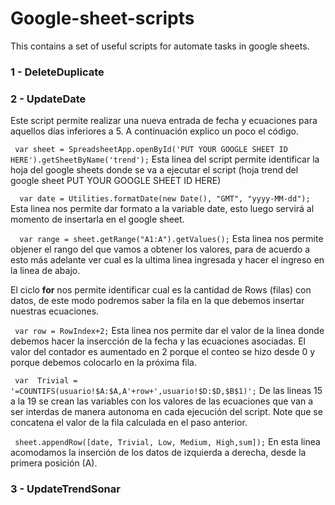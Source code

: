 # Google-sheet-scripts
This contains a set of useful scripts for automate tasks in google sheets.

<h3> 1 - DeleteDuplicate </h3>
<h3> 2 - UpdateDate </h3>

<p>Este script permite realizar una nueva entrada de fecha y ecuaciones para aquellos días inferiores a 5. A continuación explico un poco el código.</p>

<p><code> var sheet = SpreadsheetApp.openById('PUT YOUR GOOGLE SHEET ID HERE').getSheetByName('trend');</code>
Esta linea del script permite identificar la hoja del google sheets donde se va a ejecutar el script (hoja trend del google sheet PUT YOUR GOOGLE SHEET ID HERE)</p>

<p><code>  var date = Utilities.formatDate(new Date(), "GMT", "yyyy-MM-dd");</code>
Esta linea nos permite dar formato a la variable date, esto luego servirá al momento de insertarla en el google sheet.</p>

<p><code>  var range = sheet.getRange("A1:A").getValues();</code>
Esta linea nos permite objener el rango del que vamos a obtener los valores, para de acuerdo a esto más adelante ver cual es la ultima linea ingresada y hacer el ingreso en la linea de abajo.</p>

<p> El ciclo <b>for</b> nos permite identificar cual es la cantidad de Rows (filas) con datos, de este modo podremos saber la fila en la que debemos insertar nuestras ecuaciones.

<p><code> var row = RowIndex+2;</code>
Esta linea nos permite dar el valor de la linea donde debemos hacer la insercción de la fecha y las ecuaciones asociadas. El valor del contador es aumentado en 2 porque el conteo se hizo desde 0 y porque debemos colocarlo en la próxima fila. </p>

<p><code> var  Trivial = '=COUNTIFS(usuario!$A:$A,A'+row+',usuario!$D:$D,$B$1)';</code>
De las lineas 15 a la 19 se crean las variables con los valores de las ecuaciones que van a ser interdas de manera autonoma en cada ejecución del script. Note que se concatena el valor de la fila calculada en el paso anterior. </p>

<p><code> sheet.appendRow([date, Trivial, Low, Medium, High,sum]);</code>
En esta linea acomodamos la inserción de los datos de izquierda a derecha, desde la primera posición (A). </p>

<h3> 3 - UpdateTrendSonar </h3>

